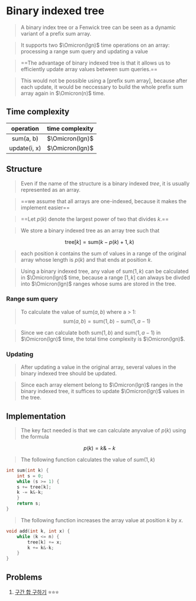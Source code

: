 # Binary indexed tree
> A binary index tree or a Fenwick tree can be seen as a dynamic variant of a prefix sum array.

> It supports two $\Omicron(lgn)$ time operations on an array: processing a range sum query and updating a value

> ==The advantage of binary indexed tree is that it allows us to efficiently update array values between sum queries.==

> This would not be possible using a [prefix sum array], because after each update, it would be neccessary to build the whole prefix sum array again in $\Omicron(n)$ time.


## Time complexity

|   operation  | time complexity |
|:------------:|:---------------:|
|   sum(a, b)  | $\Omicron(lgn)$ |
| update(i, x) | $\Omicron(lgn)$ |


## Structure
> Even if the name of the structure is a binary indexed _tree_, it is usually represented as an array.

> ==we assume that all arrays are one-indexed, because it makes the implement easier==

> ==Let $p(k)$ denote the largest power of two that divides $k$.==

> We store a binary indexed tree as an array tree such that

$$
\text{tree}[k] = \text{sum}(k-p(k) + 1, k)
$$


> each position $k$ contains the sum of values in a range of the original array whose length is $p(k)$ and that ends at position $k$.


> Using a binary indexed tree, any value of $\text{sum}(1, k)$ can be calculated in $\Omicron(lgn)$ time, because a range $[1, k]$ can always be divded into $\Omicron(lgn)$ ranges whose sums are stored in the tree.

### Range sum query
> To calculate the value of $\text{sum}(a, b)$ where a > 1:
$$
\text{sum}(a, b) = \text{sum}(1, b) - \text{sum}(1, a - 1)
$$

> Since we can calculate both $\text{sum}(1, b)$ and $\text{sum}(1, a-1)$ in $\Omicron(lgn)$ time, the total time complexity is $\Omicron(lgn)$.

### Updating
> After updating a value in the original array, several values in the binary indexed tree should be updated.

> Since each array element belong to $\Omicron(lgn)$ ranges in the binary indexed tree, it suffices to update $\Omicron(lgn)$ values in the tree.


## Implementation
> The key fact needed is that we can calculate anyvalue of $p(k)$ using the formula

$$
p(k)=k\&-k
$$

> The following function calculates the value of $sum(1, k)$

```cpp
int sum(int k) {
    int s = 0;
    while (s >= 1) {
    s += tree[k];
    k -= k&-k;
    }
    return s;
}
```

> The following function increases the array value at position $k$ by $x$. 

```cpp
void add(int k, int x) {
    while (k <= n) {
        tree[k] += x;
        k += k&-k;
    }
}
```

## Problems
1. [구간 합 구하기](https://www.acmicpc.net/problem/2042) :star::star::star:
